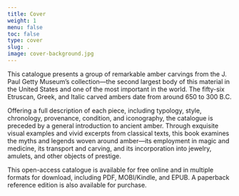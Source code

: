```yaml
---
title: Cover
weight: 1
menu: false
toc: false
type: cover
slug: .
image: cover-background.jpg
---
```


This catalogue presents a group of remarkable amber carvings from the J. Paul Getty Museum’s collection—the second largest body of this material in the United States and one of the most important in the world. The fifty-six Etruscan, Greek, and Italic carved ambers date from around 650 to 300 B.C. 

Offering a full description of each piece, including typology, style, chronology, provenance, condition, and iconography, the catalogue is preceded by a general introduction to ancient amber. Through exquisite visual examples and vivid excerpts from classical texts, this book examines the myths and legends woven around amber—its employment in magic and medicine, its transport and carving, and its incorporation into jewelry, amulets, and other objects of prestige. 

This open-access catalogue is available for free online and in multiple formats for download, including PDF, MOBI/Kindle, and EPUB. A paperback reference edition is also available for purchase. 
